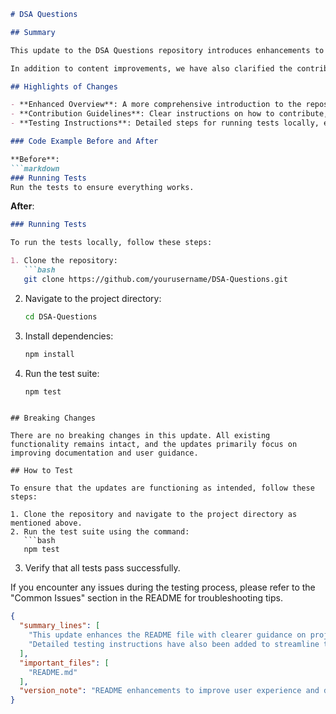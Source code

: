 ```markdown
# DSA Questions

## Summary

This update to the DSA Questions repository introduces enhancements to the README file, providing clearer guidance on the purpose of the project, its structure, and how users can contribute effectively. The README now includes a more detailed overview of the data structures and algorithms covered, as well as improved instructions on how to run tests. These changes aim to enhance user experience and streamline onboarding for new contributors.

In addition to content improvements, we have also clarified the contribution guidelines and added a section for common issues and troubleshooting. This will help users navigate the repository more effectively and reduce the number of inquiries about setup and usage. Overall, these updates create a more user-friendly environment for both contributors and users of the DSA Questions repository.

## Highlights of Changes

- **Enhanced Overview**: A more comprehensive introduction to the repository's purpose and the types of questions covered.
- **Contribution Guidelines**: Clear instructions on how to contribute, including coding standards and submission processes.
- **Testing Instructions**: Detailed steps for running tests locally, ensuring contributors can easily verify their changes.

### Code Example Before and After

**Before**:
```markdown
### Running Tests
Run the tests to ensure everything works.
```

**After**:
```markdown
### Running Tests

To run the tests locally, follow these steps:

1. Clone the repository:
   ```bash
   git clone https://github.com/yourusername/DSA-Questions.git
   ```

2. Navigate to the project directory:
   ```bash
   cd DSA-Questions
   ```

3. Install dependencies:
   ```bash
   npm install
   ```

4. Run the test suite:
   ```bash
   npm test
   ```
```

## Breaking Changes

There are no breaking changes in this update. All existing functionality remains intact, and the updates primarily focus on improving documentation and user guidance.

## How to Test

To ensure that the updates are functioning as intended, follow these steps:

1. Clone the repository and navigate to the project directory as mentioned above.
2. Run the test suite using the command:
   ```bash
   npm test
   ```
3. Verify that all tests pass successfully.

If you encounter any issues during the testing process, please refer to the "Common Issues" section in the README for troubleshooting tips.

```json
{
  "summary_lines": [
    "This update enhances the README file with clearer guidance on project usage and contribution.",
    "Detailed testing instructions have also been added to streamline the onboarding process."
  ],
  "important_files": [
    "README.md"
  ],
  "version_note": "README enhancements to improve user experience and documentation clarity."
}
```
```